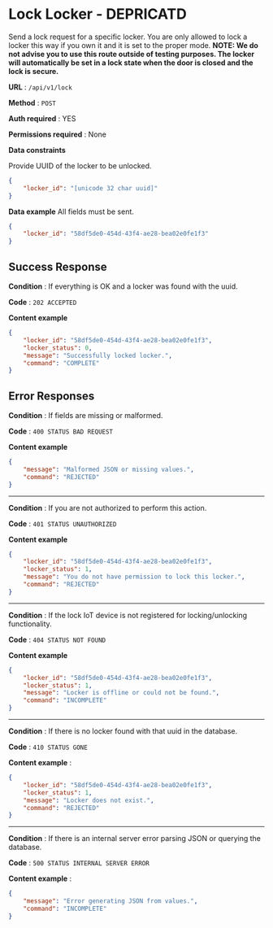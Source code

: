 # Lock Locker - DEPRICATD

Send a lock request for a specific locker.
You are only allowed to lock a locker this way if you own it and it is set to the proper mode.
**NOTE: We do not advise you to use this route outside of testing purposes. The locker will automatically be set in a lock state when the door is closed and the lock is secure.**

**URL** : `/api/v1/lock`

**Method** : `POST`

**Auth required** : YES

**Permissions required** : None

**Data constraints**

Provide UUID of the locker to be unlocked.

```json
{
    "locker_id": "[unicode 32 char uuid]"
}
```

**Data example** All fields must be sent.

```json
{
    "locker_id": "58df5de0-454d-43f4-ae28-bea02e0fe1f3"
}
```

## Success Response

**Condition** : If everything is OK and a locker was found with the uuid.

**Code** : `202 ACCEPTED`

**Content example**

```json
{
    "locker_id": "58df5de0-454d-43f4-ae28-bea02e0fe1f3",
    "locker_status": 0,
    "message": "Successfully locked locker.",
    "command": "COMPLETE"
}
```

## Error Responses

**Condition** : If fields are missing or malformed.

**Code** : `400 STATUS BAD REQUEST`

**Content example**

```json
{
    "message": "Malformed JSON or missing values.",
    "command": "REJECTED"
}
```

---

**Condition** : If you are not authorized to perform this action.

**Code** : `401 STATUS UNAUTHORIZED`

**Content example**

```json
{    
    "locker_id": "58df5de0-454d-43f4-ae28-bea02e0fe1f3",
    "locker_status": 1,
    "message": "You do not have permission to lock this locker.",
    "command": "REJECTED"
}
```

---

**Condition** : If the lock IoT device is not registered for locking/unlocking functionality.

**Code** : `404 STATUS NOT FOUND`

**Content example**

```json
{
    "locker_id": "58df5de0-454d-43f4-ae28-bea02e0fe1f3",
    "locker_status": 1,
    "message": "Locker is offline or could not be found.",
    "command": "INCOMPLETE"
}
```

---

**Condition** : If there is no locker found with that uuid in the database.

**Code** : `410 STATUS GONE`

**Content example** :

```json
{
    "locker_id": "58df5de0-454d-43f4-ae28-bea02e0fe1f3",
    "locker_status": 1,
    "message": "Locker does not exist.",
    "command": "REJECTED"
}
```

---

**Condition** : If there is an internal server error parsing JSON or querying the database.

**Code** : `500 STATUS INTERNAL SERVER ERROR`

**Content example** : 

```json
{
    "message": "Error generating JSON from values.",
    "command": "INCOMPLETE"
}
```
